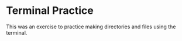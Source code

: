 # Terminal Practice

This was an exercise to practice making directories and files using the terminal.